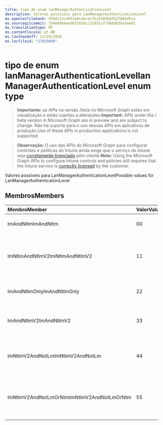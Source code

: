 ```yaml
---
title: tipo de enum lanManagerAuthenticationLevel
description: Valores possíveis para LanManagerAuthenticationLevel
ms.openlocfilehash: 9fb8113c4953a0cabcecfbc5303b9f62f685d5ca
ms.sourcegitcommit: 334e84b4aed63162bcc31831cffd6d363dafee02
ms.translationtype: MT
ms.contentlocale: pt-BR
ms.lasthandoff: 11/29/2018
ms.locfileid: "27033609"
---
```

# <a name="lanmanagerauthenticationlevel-enum-type"></a><span data-ttu-id="e2a8d-103">tipo de enum lanManagerAuthenticationLevel</span><span class="sxs-lookup"><span data-stu-id="e2a8d-103">lanManagerAuthenticationLevel enum type</span></span>

> <span data-ttu-id="e2a8d-104">**Importante:** as APIs na versão /beta no Microsoft Graph estão em visualização e estão sujeitas a alterações.</span><span class="sxs-lookup"><span data-stu-id="e2a8d-104">**Important:** APIs under the / beta version in Microsoft Graph are in preview and are subject to change.</span></span> <span data-ttu-id="e2a8d-105">Não há suporte para o uso dessas APIs em aplicativos de produção.</span><span class="sxs-lookup"><span data-stu-id="e2a8d-105">Use of these APIs in production applications is not supported.</span></span>

> <span data-ttu-id="e2a8d-106">**Observação:** O uso das APIs do Microsoft Graph para configurar controles e políticas do Intune ainda exige que o serviço do Intune seja [corretamente licenciado](https://go.microsoft.com/fwlink/?linkid=839381) pelo cliente.</span><span class="sxs-lookup"><span data-stu-id="e2a8d-106">**Note:** Using the Microsoft Graph APIs to configure Intune controls and policies still requires that the Intune service is [correctly licensed](https://go.microsoft.com/fwlink/?linkid=839381) by the customer.</span></span>

<span data-ttu-id="e2a8d-107">Valores possíveis para LanManagerAuthenticationLevel</span><span class="sxs-lookup"><span data-stu-id="e2a8d-107">Possible values for LanManagerAuthenticationLevel</span></span>
## <a name="members"></a><span data-ttu-id="e2a8d-108">Membros</span><span class="sxs-lookup"><span data-stu-id="e2a8d-108">Members</span></span>
|<span data-ttu-id="e2a8d-109">Membro</span><span class="sxs-lookup"><span data-stu-id="e2a8d-109">Member</span></span>|<span data-ttu-id="e2a8d-110">Valor</span><span class="sxs-lookup"><span data-stu-id="e2a8d-110">Value</span></span>|<span data-ttu-id="e2a8d-111">Descrição</span><span class="sxs-lookup"><span data-stu-id="e2a8d-111">Description</span></span>|
|:---|:---|:---|
|<span data-ttu-id="e2a8d-112">lmAndNltm</span><span class="sxs-lookup"><span data-stu-id="e2a8d-112">lmAndNltm</span></span>|<span data-ttu-id="e2a8d-113">0</span><span class="sxs-lookup"><span data-stu-id="e2a8d-113">0</span></span>|<span data-ttu-id="e2a8d-114">Enviar respostas LM e NTLM</span><span class="sxs-lookup"><span data-stu-id="e2a8d-114">Send LM & NTLM responses</span></span>|
|<span data-ttu-id="e2a8d-115">lmNtlmAndNtlmV2</span><span class="sxs-lookup"><span data-stu-id="e2a8d-115">lmNtlmAndNtlmV2</span></span>|<span data-ttu-id="e2a8d-116">1</span><span class="sxs-lookup"><span data-stu-id="e2a8d-116">1</span></span>|<span data-ttu-id="e2a8d-117">Enviar a segurança da sessão LM e o uso de NTLM NTLMv2 se negociado</span><span class="sxs-lookup"><span data-stu-id="e2a8d-117">Send LM & NTLM-use NTLMv2 session security if negotiated</span></span>|
|<span data-ttu-id="e2a8d-118">lmAndNtlmOnly</span><span class="sxs-lookup"><span data-stu-id="e2a8d-118">lmAndNtlmOnly</span></span>|<span data-ttu-id="e2a8d-119">2</span><span class="sxs-lookup"><span data-stu-id="e2a8d-119">2</span></span>|<span data-ttu-id="e2a8d-120">Enviar respostas LM & NTLM somente</span><span class="sxs-lookup"><span data-stu-id="e2a8d-120">Send LM & NTLM responses only</span></span>|
|<span data-ttu-id="e2a8d-121">lmAndNtlmV2</span><span class="sxs-lookup"><span data-stu-id="e2a8d-121">lmAndNtlmV2</span></span>|<span data-ttu-id="e2a8d-122">3</span><span class="sxs-lookup"><span data-stu-id="e2a8d-122">3</span></span>|<span data-ttu-id="e2a8d-123">Enviar respostas LM & NTLMv2 somente</span><span class="sxs-lookup"><span data-stu-id="e2a8d-123">Send LM & NTLMv2 responses only</span></span>|
|<span data-ttu-id="e2a8d-124">lmNtlmV2AndNotLm</span><span class="sxs-lookup"><span data-stu-id="e2a8d-124">lmNtlmV2AndNotLm</span></span>|<span data-ttu-id="e2a8d-125">4</span><span class="sxs-lookup"><span data-stu-id="e2a8d-125">4</span></span>|<span data-ttu-id="e2a8d-126">Envie respostas LM & NTLMv2 apenas.</span><span class="sxs-lookup"><span data-stu-id="e2a8d-126">Send LM & NTLMv2 responses only.</span></span> <span data-ttu-id="e2a8d-127">Recusar LM</span><span class="sxs-lookup"><span data-stu-id="e2a8d-127">Refuse LM</span></span>|
|<span data-ttu-id="e2a8d-128">lmNtlmV2AndNotLmOrNtm</span><span class="sxs-lookup"><span data-stu-id="e2a8d-128">lmNtlmV2AndNotLmOrNtm</span></span>|<span data-ttu-id="e2a8d-129">5</span><span class="sxs-lookup"><span data-stu-id="e2a8d-129">5</span></span>|<span data-ttu-id="e2a8d-130">Envie respostas LM & NTLMv2 apenas.</span><span class="sxs-lookup"><span data-stu-id="e2a8d-130">Send LM & NTLMv2 responses only.</span></span> <span data-ttu-id="e2a8d-131">Recusar LM & NTLM</span><span class="sxs-lookup"><span data-stu-id="e2a8d-131">Refuse LM & NTLM</span></span>|





